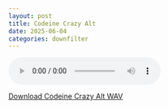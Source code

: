 ```yaml
---
layout: post
title: Codeine Crazy Alt
date: 2025-06-04
categories: downfilter
---
```

<audio controls>
  <source src="/assets/audio/downfilter/Downfilter_Codeine Crazy Alt_brumalsaito.wav" type="audio/wav">
</audio>
<p><a href="/assets/audio/downfilter/Downfilter_Codeine Crazy Alt_brumalsaito.wav" download>Download Codeine Crazy Alt WAV</a></p>